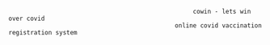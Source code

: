                                                        cowin - lets win over covid
                                                  online covid vaccination registration system
                                                  
                                                  
                                                  
                                                

